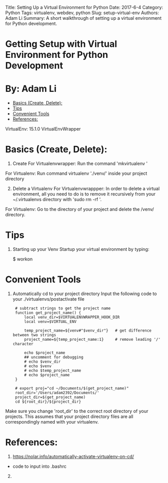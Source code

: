 Title: Setting Up a Virtual Environment for Python
Date: 2017-6-4
Category: Python
Tags: virtualenv, webdev, python
Slug: setup-virtual-env
Authors: Adam Li
Summary: A short walkthrough of setting up a virtual environment for Python development.

# Getting Setup with Virtual Environment for Python Development
# By: Adam Li
<!-- MarkdownTOC autolink="true" bracket="round" -->

- [Basics \(Create, Delete\):](#basics-create-delete)
- [Tips](#tips)
- [Convenient Tools](#convenient-tools)
- [References:](#references)

<!-- /MarkdownTOC -->

VirtualEnv: 15.1.0
VirtualEnvWrapper

# Basics (Create, Delete):
1. Create
For Virtualenvwrapper: Run the command 'mkvirtualenv <envname>'

For Virtualenv: Run command virtualenv './venv/' inside your project directory

2. Delete a Virtualenv
For Virtualenvwrappper: In order to delete a virtual environment, all you need to do is to remove it recursively from your ~/.virtualenvs directory with 'sudo rm -rf <name>'.

For Virtualenv: Go to the directory of your project and delete the /venv/ directory.

# Tips
1. Starting up your Venv
Startup your virtual environment by typing:

    $ workon <virtualenvironment>

# Convenient Tools
1. Automatically cd to your project directory
Input the following code to your ./virtualenvs/postactivate file

        # subtract strings to get the project name
        function get_project_name() {
            local venv_dir=$VIRTUALENVWRAPPER_HOOK_DIR
            local venv=$VIRTUAL_ENV

            temp_project_name=${venv#"$venv_dir"}   # get difference between two strings
            project_name=${temp_project_name:1}     # remove leading '/' character

            echo $project_name
            ## uncomment for debugging
            # echo $venv_dir
            # echo $venv
            # echo $temp_project_name
            # echo $project_name
        }

        # export proj="cd ~/Documents/$(get_project_name)"
        root_dir='/Users/adam2392/Documents/'
        project_dir=$(get_project_name)
        cd ${root_dir}/${project_dir}

Make sure you change 'root_dir' to the correct root directory of your projects. This assumes that your project directory files are all correspondingly named with your virtualenv.


# References:
1. https://nolar.info/automatically-activate-virtualenv-on-cd/
- code to input into .bashrc
2. 
